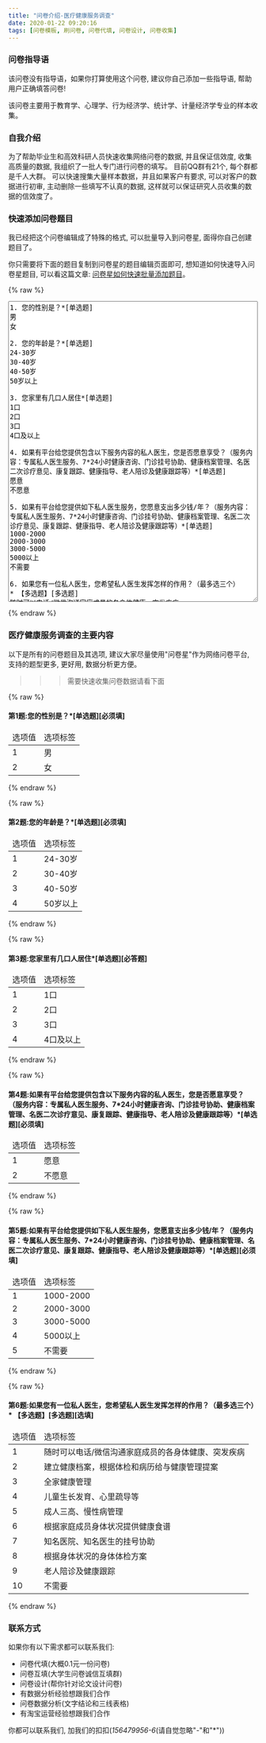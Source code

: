 ```yaml
---
title: "问卷介绍-医疗健康服务调查"
date: 2020-01-22 09:20:16
tags: [问卷模板, 刷问卷, 问卷代填, 问卷设计, 问卷收集]
---
```


### 问卷指导语

该问卷没有指导语，如果你打算使用这个问卷, 建议你自己添加一些指导语, 帮助用户正确填答问卷!

该问卷主要用于教育学、心理学、行为经济学、统计学、计量经济学专业的样本收集。

<!-- more -->


### 自我介绍

为了帮助毕业生和高效科研人员快速收集网络问卷的数据, 并且保证信效度, 收集高质量的数据, 我组织了一批人专门进行问卷的填写。
目前QQ群有21个, 每个群都是千人大群。 可以快速搜集大量样本数据，并且如果客户有要求, 可以对客户的数据进行初审, 
主动删除一些填写不认真的数据, 这样就可以保证研究人员收集的数据的信效度了。



### 快速添加问卷题目

我已经把这个问卷编辑成了特殊的格式, 可以批量导入到问卷星, 面得你自己创建题目了。

你只需要将下面的题目复制到问卷星的题目编辑页面即可, 想知道如何快速导入问卷星题目, 可以看这篇文章: [问卷星如何快速批量添加题目](https://mlln.cn/2019/06/01/%E9%97%AE%E5%8D%B7%E6%98%9F%E5%A6%82%E4%BD%95%E5%BF%AB%E9%80%9F%E6%B7%BB%E5%8A%A0%E6%89%B9%E9%87%8F%E9%A2%98%E7%9B%AE/index.html)。

{% raw %}
<textarea rows="40" style="width: 100%;">1. 您的性别是？*[单选题]
男
女

2. 您的年龄是？*[单选题]
24-30岁
30-40岁
40-50岁
50岁以上

3. 您家里有几口人居住*[单选题]
1口
2口
3口
4口及以上

4. 如果有平台给您提供包含以下服务内容的私人医生，您是否愿意享受？（服务内容：专属私人医生服务、7*24小时健康咨询、门诊挂号协助、健康档案管理、名医二次诊疗意见、康复跟踪、健康指导、老人陪诊及健康跟踪等）*[单选题]
愿意
不愿意

5. 如果有平台给您提供如下私人医生服务，您愿意支出多少钱/年？（服务内容：专属私人医生服务、7*24小时健康咨询、门诊挂号协助、健康档案管理、名医二次诊疗意见、康复跟踪、健康指导、老人陪诊及健康跟踪等）*[单选题]
1000-2000
2000-3000
3000-5000
5000以上
不需要

6. 如果您有一位私人医生，您希望私人医生发挥怎样的作用？（最多选三个）* 【多选题】[多选题]
随时可以电话/微信沟通家庭成员的各身体健康、突发疾病
建立健康档案，根据体检和病历给与健康管理提案
全家健康管理
儿童生长发育、心里疏导等
成人三高、慢性病管理
根据家庭成员身体状况提供健康食谱
知名医院、知名医生的挂号协助
根据身体状况的身体体检方案
老人陪诊及健康跟踪
不需要</textarea>
{% endraw %}

### 医疗健康服务调查的主要内容

以下是所有的问卷题目及其选项, 建议大家尽量使用"问卷星"作为网络问卷平台, 支持的题型更多, 更好用, 数据分析更方便。

>>> 需要快速收集问卷数据请看下面


{% raw %}
<div class="qitem">
<h4>第1题:您的性别是？*[单选题][必须填]</h4>

<table class="table">
<thead>
<tr><td>选项值</td><td>选项标签</td></tr>
</thead>
<tbody>
<tr><td>1</td><td>男</td></tr>
<tr><td>2</td><td>女</td></tr>
</tbody>
</table>

</div>
{% endraw %}


{% raw %}
<div class="qitem">
<h4>第2题:您的年龄是？*[单选题][必须填]</h4>

<table class="table">
<thead>
<tr><td>选项值</td><td>选项标签</td></tr>
</thead>
<tbody>
<tr><td>1</td><td>24-30岁</td></tr>
<tr><td>2</td><td>30-40岁</td></tr>
<tr><td>3</td><td>40-50岁</td></tr>
<tr><td>4</td><td>50岁以上</td></tr>
</tbody>
</table>

</div>
{% endraw %}


{% raw %}
<div class="qitem">
<h4>第3题:您家里有几口人居住*[单选题][必答题]</h4>

<table class="table">
<thead>
<tr><td>选项值</td><td>选项标签</td></tr>
</thead>
<tbody>
<tr><td>1</td><td>1口</td></tr>
<tr><td>2</td><td>2口</td></tr>
<tr><td>3</td><td>3口</td></tr>
<tr><td>4</td><td>4口及以上</td></tr>
</tbody>
</table>

</div>
{% endraw %}


{% raw %}
<div class="qitem">
<h4>第4题:如果有平台给您提供包含以下服务内容的私人医生，您是否愿意享受？（服务内容：专属私人医生服务、7*24小时健康咨询、门诊挂号协助、健康档案管理、名医二次诊疗意见、康复跟踪、健康指导、老人陪诊及健康跟踪等）*[单选题][必须填]</h4>

<table class="table">
<thead>
<tr><td>选项值</td><td>选项标签</td></tr>
</thead>
<tbody>
<tr><td>1</td><td>愿意</td></tr>
<tr><td>2</td><td>不愿意</td></tr>
</tbody>
</table>

</div>
{% endraw %}


{% raw %}
<div class="qitem">
<h4>第5题:如果有平台给您提供如下私人医生服务，您愿意支出多少钱/年？（服务内容：专属私人医生服务、7*24小时健康咨询、门诊挂号协助、健康档案管理、名医二次诊疗意见、康复跟踪、健康指导、老人陪诊及健康跟踪等）*[单选题][必须填]</h4>

<table class="table">
<thead>
<tr><td>选项值</td><td>选项标签</td></tr>
</thead>
<tbody>
<tr><td>1</td><td>1000-2000</td></tr>
<tr><td>2</td><td>2000-3000</td></tr>
<tr><td>3</td><td>3000-5000</td></tr>
<tr><td>4</td><td>5000以上</td></tr>
<tr><td>5</td><td>不需要</td></tr>
</tbody>
</table>

</div>
{% endraw %}


{% raw %}
<div class="qitem">
<h4>第6题:如果您有一位私人医生，您希望私人医生发挥怎样的作用？（最多选三个）* 【多选题】[多选题][选填]</h4>

<table class="table">
<thead>
<tr><td>选项值</td><td>选项标签</td></tr>
</thead>
<tbody>
<tr><td>1</td><td>随时可以电话/微信沟通家庭成员的各身体健康、突发疾病</td></tr>
<tr><td>2</td><td>建立健康档案，根据体检和病历给与健康管理提案</td></tr>
<tr><td>3</td><td>全家健康管理</td></tr>
<tr><td>4</td><td>儿童生长发育、心里疏导等</td></tr>
<tr><td>5</td><td>成人三高、慢性病管理</td></tr>
<tr><td>6</td><td>根据家庭成员身体状况提供健康食谱</td></tr>
<tr><td>7</td><td>知名医院、知名医生的挂号协助</td></tr>
<tr><td>8</td><td>根据身体状况的身体体检方案</td></tr>
<tr><td>9</td><td>老人陪诊及健康跟踪</td></tr>
<tr><td>10</td><td>不需要</td></tr>
</tbody>
</table>

</div>
{% endraw %}



<!-- ---
title: 心理教育医学的问卷免费下载
date: 2019-05-23 08:59:15
tags: [问卷星, 问卷网, 问卷下载, 问卷互填, 问卷设计, 问卷模板, 毕业问卷, 问卷数据分析, 问卷代填, ]
--- -->

### 联系方式
 
如果你有以下需求都可以联系我们:

- 问卷代填(大概0.1元一份问卷)
- 问卷互填(大学生问卷诚信互填群)
- 问卷设计(帮你针对论文设计问卷)
- 有数据分析经验想跟我们合作
- 问卷数据分析(文字结论和三线表格)
- 有淘宝运营经验想跟我们合作

你都可以联系我们, 加我们的扣扣(*156479956-6*(请自觉忽略"-"和"*"))
